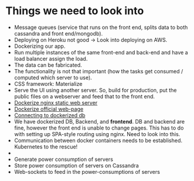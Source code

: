 # Things we need to look into

- Message queues (service that runs on the front end, splits data to both cassandra and front end/mongodb).
- Deploying on Heroku not good -> Look into deploying on AWS.
- Dockerizing our app.
- Run multiple instances of the same front-end and back-end and have a load balancer assign the load. 
- The data can be fabricated.
- The functionality is not that important (how the tasks get consumed / computed which server to use).
- CSS framework: Materialize
- Serve the UI using another server. So, build for production, put the public files on a webserver and feed that to the front end.
- [Dockerize nginx static web server](https://jonathanmh.com/deploying-a-vue-js-single-page-app-including-router-with-docker/)
- [Dockerize official web-page](https://vuejs.org/v2/cookbook/dockerize-vuejs-app.html)
- [Connecting to dockerized db](https://stackoverflow.com/questions/33336773/connecting-to-mongo-docker-container-from-host)
- We have dockerized DB, Backend, and **frontend**. DB and backend are fine, however the front end is unable to change pages. This has to do with setting up SPA-style routing using nginx. Need to look into this.
- Communication between docker containers needs to be established. Kubernetes to the rescue!
- 
- Generate power consumption of servers
- Store power consumption of servers on Cassandra
- Web-sockets to feed in the power-consumptions of servers
